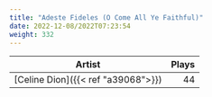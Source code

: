 ```yaml
---
title: "Adeste Fideles (O Come All Ye Faithful)"
date: 2022-12-08/2022T07:23:54
weight: 332
---
```




 Artist | Plays 
----- | -----:
[Celine Dion]({{< ref "a39068">}}) | 44
